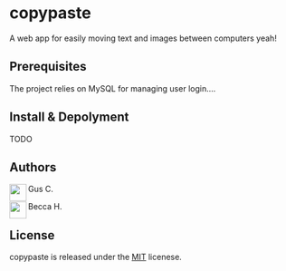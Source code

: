 # copypaste
A web app for easily moving text and images between computers
yeah!

## Prerequisites

The project relies on MySQL for managing user login....

## Install & Depolyment 

TODO

## Authors

<a href="https://github.com/gustebeast"><img src="https://avatars1.githubusercontent.com/u/2363461?v=3&s=400" align="left" height="30px"></a> Gus C.

<a href="https://github.com/bebie529"><img src="https://avatars1.githubusercontent.com/u/26313605?v=3&s=400" align="left" height="30px"></a> Becca H. 

## License 

copypaste is released under the [MIT](/LICENSE) licenese.
